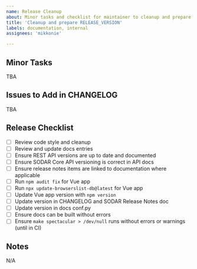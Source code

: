 ```yaml
---
name: Release Cleanup
about: Minor tasks and checklist for maintainer to cleanup and prepare a release
title: 'Cleanup and prepare RELEASE_VERSION'
labels: documentation, internal
assignees: 'mikkonie'

---
```


## Minor Tasks

TBA

## Issues to Add in CHANGELOG

TBA

## Release Checklist

- [ ] Review code style and cleanup
- [ ] Review and update docs entries
- [ ] Ensure REST API versions are up to date and documented
- [ ] Ensure SODAR Core API versioning is correct in API docs
- [ ] Ensure release notes items are linked to documentation where applicable
- [ ] Run `npm audit fix` for Vue app
- [ ] Run `npx update-browserslist-db@latest` for Vue app
- [ ] Update Vue app version with `npm version`
- [ ] Update version in CHANGELOG and SODAR Release Notes doc
- [ ] Update version in docs conf.py
- [ ] Ensure docs can be built without errors
- [ ] Ensure `make spectacular > /dev/null` runs without errors or warnings (until in CI)

## Notes

N/A
